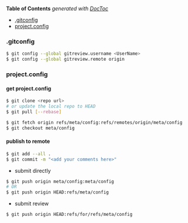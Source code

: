 <!-- START doctoc generated TOC please keep comment here to allow auto update -->
<!-- DON'T EDIT THIS SECTION, INSTEAD RE-RUN doctoc TO UPDATE -->
**Table of Contents**  *generated with [DocToc](https://github.com/thlorenz/doctoc)*

- [.gitconfig](#gitconfig)
- [project.config](#projectconfig)

<!-- END doctoc generated TOC please keep comment here to allow auto update -->

### .gitconfig
```bash
$ git config --global gitreview.username <UserName>
$ git config --global gitreview.remote origin
```
### project.config

#### get project.config
```bash
$ git clone <repo url>
# or update the local repo to HEAD
$ git pull [--rebase]

$ git fetch origin refs/meta/config:refs/remotes/origin/meta/config
$ git checkout meta/config
```
#### publish to remote
```bash
$ git add --all .
$ git commit -m "<add your comments here>"
```
- submit directly
```bash
$ git push origin meta/config:meta/config
# OR
$ git push origin HEAD:refs/meta/config
```
- submit review
```bash
$ git push origin HEAD:refs/for/refs/meta/config
```
